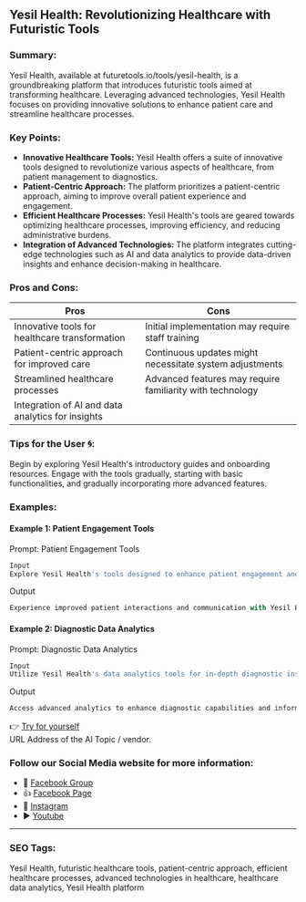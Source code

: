 ## Yesil Health: Revolutionizing Healthcare with Futuristic Tools

### Summary:
Yesil Health, available at futuretools.io/tools/yesil-health, is a groundbreaking platform that introduces futuristic tools aimed at transforming healthcare. Leveraging advanced technologies, Yesil Health focuses on providing innovative solutions to enhance patient care and streamline healthcare processes.

### Key Points:
- **Innovative Healthcare Tools:** Yesil Health offers a suite of innovative tools designed to revolutionize various aspects of healthcare, from patient management to diagnostics.
- **Patient-Centric Approach:** The platform prioritizes a patient-centric approach, aiming to improve overall patient experience and engagement.
- **Efficient Healthcare Processes:** Yesil Health's tools are geared towards optimizing healthcare processes, improving efficiency, and reducing administrative burdens.
- **Integration of Advanced Technologies:** The platform integrates cutting-edge technologies such as AI and data analytics to provide data-driven insights and enhance decision-making in healthcare.

### Pros and Cons:

| Pros                                      | Cons                                               |
|-------------------------------------------|-----------------------------------------------------|
| Innovative tools for healthcare transformation | Initial implementation may require staff training  |
| Patient-centric approach for improved care| Continuous updates might necessitate system adjustments |
| Streamlined healthcare processes          | Advanced features may require familiarity with technology |
| Integration of AI and data analytics for insights |                                                    |

### Tips for the User 🌀:
Begin by exploring Yesil Health's introductory guides and onboarding resources. Engage with the tools gradually, starting with basic functionalities, and gradually incorporating more advanced features.

### Examples:

#### Example 1: Patient Engagement Tools
Prompt: Patient Engagement Tools
```dart
Input
Explore Yesil Health's tools designed to enhance patient engagement and communication.
```
Output
```dart
Experience improved patient interactions and communication with Yesil Health's innovative tools.
```

#### Example 2: Diagnostic Data Analytics
Prompt: Diagnostic Data Analytics
```dart
Input
Utilize Yesil Health's data analytics tools for in-depth diagnostic insights and decision support.
```
Output
```dart
Access advanced analytics to enhance diagnostic capabilities and informed decision-making.
```

👉 [Try for yourself](https://www.futuretools.io/tools/yesil-health)  
URL Address of the AI Topic / vendor.

### Follow our Social Media website for more information:

- 📘 <a href="https://www.facebook.com/groups/trionxai" target="_blank">Facebook Group</a>
- 👍 <a href="https://www.facebook.com/ai.trionxai" target="_blank">Facebook Page</a>
- 📸 <a href="https://www.instagram.com/trionxai/" target="_blank">Instagram</a>
- ▶️ <a href="https://www.youtube.com/@robotdocs/" target="_blank">Youtube</a>

<hr>

### SEO Tags:
Yesil Health, futuristic healthcare tools, patient-centric approach, efficient healthcare processes, advanced technologies in healthcare, healthcare data analytics, Yesil Health platform